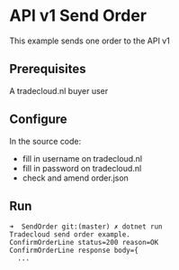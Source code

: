# API v1 Send Order

This example sends one order to the API v1

## Prerequisites

A tradecloud.nl buyer user

## Configure

In the source code:
- fill in username on tradecloud.nl
- fill in password on tradecloud.nl
- check and amend order.json
## Run

```
➜  SendOrder git:(master) ✗ dotnet run
Tradecloud send order example.
ConfirmOrderLine status=200 reason=OK
ConfirmOrderLine response body={
  ...
```